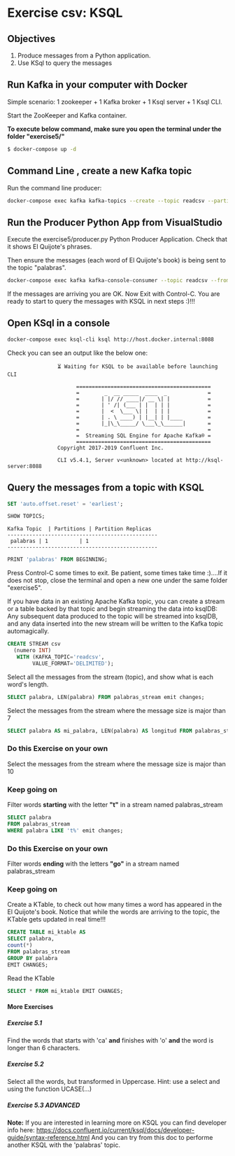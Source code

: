 # Exercise csv: KSQL

## Objectives

1) Produce messages from a Python application.
2) Use KSql to query the messages


## Run Kafka in your computer with Docker
Simple scenario: 1 zookeeper + 1 Kafka broker + 1 Ksql server + 1 Ksql CLI.

Start the ZooKeeper and Kafka container.

**To execute below command, make sure you open the terminal under the folder "exercise5/"**
```sh
$ docker-compose up -d
```

## Command Line , create a new Kafka topic

Run the command line producer:

```sh
docker-compose exec kafka kafka-topics --create --topic readcsv --partitions 1 --replication-factor 1 --if-not-exists --bootstrap-server localhost:9092
```

## Run the Producer Python App from VisualStudio
Execute the exercise5/producer.py Python Producer Application. Check that it shows El Quijote's phrases.

Then ensure the messages (each word of El Quijote's book) is being sent to the topic "palabras".

```sh
docker-compose exec kafka kafka-console-consumer --topic readcsv --from-beginning --bootstrap-server localhost:9092
```

If the messages are arriving you are OK. Now Exit with Control-C. You are ready to start to query the messages with KSQL in next steps :)!!!

## Open KSql in a console
```sh
docker-compose exec ksql-cli ksql http://host.docker.internal:8088
````

Check you can see an output like the below one:

                    ⏳ Waiting for KSQL to be available before launching CLI
                    
                          ===========================================
                          =        _  __ _____  ____  _             =
                          =       | |/ // ____|/ __ \| |            =
                          =       | ' /| (___ | |  | | |            =
                          =       |  <  \___ \| |  | | |            =
                          =       | . \ ____) | |__| | |____        =
                          =       |_|\_\_____/ \___\_\______|       =
                          =                                         =
                          =  Streaming SQL Engine for Apache Kafka® =
                          ===========================================
                    Copyright 2017-2019 Confluent Inc.
                    
                    CLI v5.4.1, Server v<unknown> located at http://ksql-server:8088


## Query the messages from a topic with KSQL

```sql
SET 'auto.offset.reset' = 'earliest';
```
```sql
SHOW TOPICS;
```
```
Kafka Topic  | Partitions | Partition Replicas
------------------------------------------------
 palabras | 1          | 1
------------------------------------------------
```
```sql
PRINT 'palabras' FROM BEGINNING;
```

Press Control-C some times to exit. Be patient, some times take time :)....If it does not stop, close the terminal and 
open a new one under the same folder "exercise5".

If you have data in an existing Apache Kafka topic, you can create a stream or a table backed by that topic and begin 
streaming the data into ksqlDB:
Any subsequent data produced to the topic will be streamed into ksqlDB, and any data inserted into the new stream will
be written to the Kafka topic automagically.
```sql
CREATE STREAM csv
  (numero INT)
   WITH (KAFKA_TOPIC='readcsv',
        VALUE_FORMAT='DELIMITED');
```

Select all the messages from the stream (topic), and show what is each word's length.
```sql
SELECT palabra, LEN(palabra) FROM palabras_stream emit changes;
```

Select the messages from the stream where the message size is major than 7
```sql
SELECT palabra AS mi_palabra, LEN(palabra) AS longitud FROM palabras_stream WHERE LEN(palabra) > 7 emit changes;
```

### Do this Exercise on your own
Select the messages from the stream where the message size is major than 10

### Keep going on
Filter words **starting** with the letter **"t"** in a stream named palabras_stream
```sql
SELECT palabra
FROM palabras_stream
WHERE palabra LIKE 't%' emit changes;
```

### Do this Exercise on your own
Filter words **ending** with the letters **"go"** in a stream named palabras_stream

### Keep going on
Create a KTable, to check out how many times a word has appeared in the El Quijote's book. Notice that while the words
are arriving to the topic, the KTable gets updated in real time!!!
```sql
CREATE TABLE mi_ktable AS
SELECT palabra,
count(*)
FROM palabras_stream
GROUP BY palabra
EMIT CHANGES;
```

Read the KTable
```sql
SELECT * FROM mi_ktable EMIT CHANGES;
```

#### More Exercises
##### Exercise 5.1
Find the words that starts with 'ca' **and** finishes with 'o' **and** the word is longer than 6 characters.

##### Exercise 5.2
Select all the words, but transformed in Uppercase. Hint: use a select and using the function UCASE(...)

##### Exercise 5.3 ADVANCED
**Note:** If you are interested in learning more on KSQL you can find developer info here: https://docs.confluent.io/current/ksql/docs/developer-guide/syntax-reference.html
And you can try from this doc to performe another KSQL with the 'palabras' topic.

